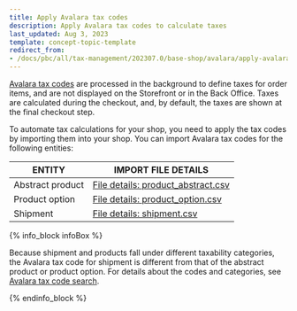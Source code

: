 ```yaml
---
title: Apply Avalara tax codes
description: Apply Avalara tax codes to calculate taxes
last_updated: Aug 3, 2023
template: concept-topic-template
redirect_from:
- /docs/pbc/all/tax-management/202307.0/base-shop/avalara/apply-avalara-tax-codes.html
---
```


[Avalara tax codes](https://help.avalara.com/Avalara_AvaTax_Update/Avalara_tax_codes) are processed in the background to define taxes for order items, and are not displayed on the Storefront or in the Back Office. Taxes are calculated during the checkout, and, by default, the taxes are shown at the final checkout step.

To automate tax calculations for your shop, you need to apply the tax codes by importing them into your shop. You can import Avalara tax codes for the following entities:

| ENTITY | IMPORT FILE DETAILS |
|-|-|
| Abstract product | [File details: product_abstract.csv](/docs/pbc/all/product-information-management/{{page.version}}/base-shop/import-and-export-data/products-data-import/import-file-details-product-abstract.csv.html) |
| Product option | [File details: product_option.csv](/docs/pbc/all/product-information-management/{{page.version}}/base-shop/import-and-export-data/product-options/import-file-details-product-option.csv.html) |
| Shipment | [File details: shipment.csv](/docs/pbc/all/tax-management/{{page.version}}/base-shop/import-and-export-data/import-file-details-shipment.csv.html) |

{% info_block infoBox %}

Because shipment and products fall under different taxability categories, the Avalara tax code for shipment is different from that of the abstract product or product option. For details about the codes and categories, see [Avalara tax code search](https://taxcode.avatax.avalara.com/).

{% endinfo_block %}
